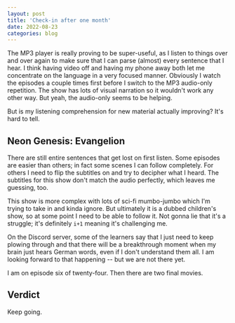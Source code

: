 ```yaml
---
layout: post
title: 'Check-in after one month'
date: 2022-08-23
categories: blog
---
```


The MP3 player is really proving to be super-useful, as I listen to things over and over again to make sure that I can parse (almost) every sentence that I hear. I think having video off and having my phone away both let me concentrate on the language in a very focused manner. Obviously I watch the episodes a couple times first before I switch to the MP3 audio-only repetition. The show has lots of visual narration so it wouldn't work any other way. But yeah, the audio-only seems to be helping.

But is my listening comprehension for new material actually improving? It's hard to tell.

## Neon Genesis: Evangelion

There are still entire sentences that get lost on first listen. Some episodes are easier than others; in fact some scenes I can follow completely. For others I need to flip the subtitles on and try to decipher what I heard. The subtitles for this show don't match the audio perfectly, which leaves me guessing, too.

This show is more complex with lots of sci-fi mumbo-jumbo which I'm trying to take in and kinda ignore. But ultimately it is a dubbed children's show, so at some point I need to be able to follow it. Not gonna lie that it's a struggle; it's definitely `i+1` meaning it's challenging me.

On the Discord server, some of the learners say that I just need to keep plowing through and that there will be a breakthrough moment when my brain just hears German words, even if I don't understand them all. I am looking forward to that happening -- but we are not there yet.

I am on episode six of twenty-four. Then there are two final movies.

## Verdict

Keep going.
